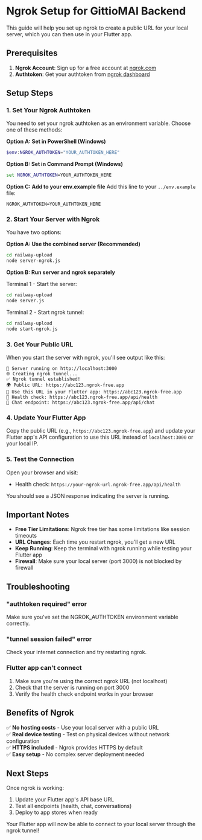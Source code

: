 # Ngrok Setup for GittioMAI Backend

This guide will help you set up ngrok to create a public URL for your local server, which you can then use in your Flutter app.

## Prerequisites

1. **Ngrok Account**: Sign up for a free account at [ngrok.com](https://ngrok.com)
2. **Authtoken**: Get your authtoken from [ngrok dashboard](https://dashboard.ngrok.com/get-started/your-authtoken)

## Setup Steps

### 1. Set Your Ngrok Authtoken

You need to set your ngrok authtoken as an environment variable. Choose one of these methods:

**Option A: Set in PowerShell (Windows)**
```powershell
$env:NGROK_AUTHTOKEN="YOUR_AUTHTOKEN_HERE"
```

**Option B: Set in Command Prompt (Windows)**
```cmd
set NGROK_AUTHTOKEN=YOUR_AUTHTOKEN_HERE
```

**Option C: Add to your env.example file**
Add this line to your `../env.example` file:
```
NGROK_AUTHTOKEN=YOUR_AUTHTOKEN_HERE
```

### 2. Start Your Server with Ngrok

You have two options:

**Option A: Use the combined server (Recommended)**
```bash
cd railway-upload
node server-ngrok.js
```

**Option B: Run server and ngrok separately**

Terminal 1 - Start the server:
```bash
cd railway-upload
node server.js
```

Terminal 2 - Start ngrok tunnel:
```bash
cd railway-upload
node start-ngrok.js
```

### 3. Get Your Public URL

When you start the server with ngrok, you'll see output like this:

```
🚀 Server running on http://localhost:3000
🌐 Creating ngrok tunnel...
✅ Ngrok tunnel established!
🌍 Public URL: https://abc123.ngrok-free.app
📱 Use this URL in your Flutter app: https://abc123.ngrok-free.app
🔗 Health check: https://abc123.ngrok-free.app/api/health
💬 Chat endpoint: https://abc123.ngrok-free.app/api/chat
```

### 4. Update Your Flutter App

Copy the public URL (e.g., `https://abc123.ngrok-free.app`) and update your Flutter app's API configuration to use this URL instead of `localhost:3000` or your local IP.

### 5. Test the Connection

Open your browser and visit:
- Health check: `https://your-ngrok-url.ngrok-free.app/api/health`

You should see a JSON response indicating the server is running.

## Important Notes

- **Free Tier Limitations**: Ngrok free tier has some limitations like session timeouts
- **URL Changes**: Each time you restart ngrok, you'll get a new URL
- **Keep Running**: Keep the terminal with ngrok running while testing your Flutter app
- **Firewall**: Make sure your local server (port 3000) is not blocked by firewall

## Troubleshooting

### "authtoken required" error
Make sure you've set the NGROK_AUTHTOKEN environment variable correctly.

### "tunnel session failed" error
Check your internet connection and try restarting ngrok.

### Flutter app can't connect
1. Make sure you're using the correct ngrok URL (not localhost)
2. Check that the server is running on port 3000
3. Verify the health check endpoint works in your browser

## Benefits of Ngrok

✅ **No hosting costs** - Use your local server with a public URL  
✅ **Real device testing** - Test on physical devices without network configuration  
✅ **HTTPS included** - Ngrok provides HTTPS by default  
✅ **Easy setup** - No complex server deployment needed  

## Next Steps

Once ngrok is working:
1. Update your Flutter app's API base URL
2. Test all endpoints (health, chat, conversations)
3. Deploy to app stores when ready

Your Flutter app will now be able to connect to your local server through the ngrok tunnel! 